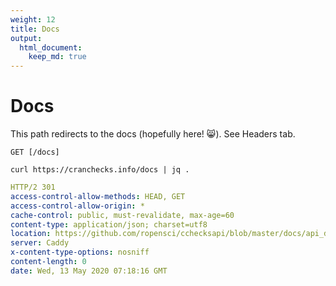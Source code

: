 ```yaml
---
weight: 12
title: Docs
output: 
  html_document:
    keep_md: true
---
```




# Docs

This path redirects to the docs (hopefully here! :smile_cat:). See Headers tab.

`GET [/docs]`

```shell
curl https://cranchecks.info/docs | jq .
```
```yaml
HTTP/2 301 
access-control-allow-methods: HEAD, GET
access-control-allow-origin: *
cache-control: public, must-revalidate, max-age=60
content-type: application/json; charset=utf8
location: https://github.com/ropensci/cchecksapi/blob/master/docs/api_docs.md
server: Caddy
x-content-type-options: nosniff
content-length: 0
date: Wed, 13 May 2020 07:18:16 GMT

```
